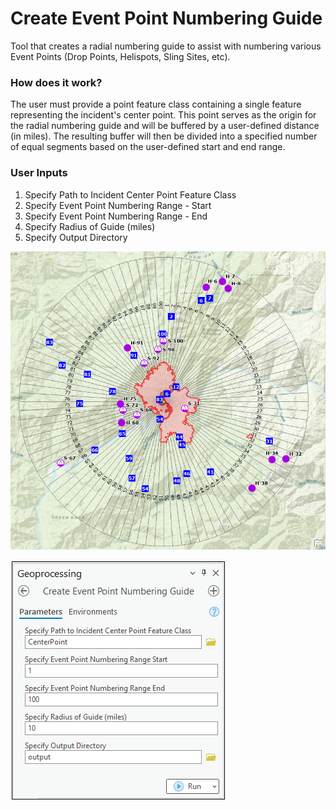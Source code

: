 # Create Event Point Numbering Guide

Tool that creates a radial numbering guide to assist with numbering various Event Points (Drop Points, Helispots, Sling Sites, etc).

### How does it work?

The user must provide a point feature class containing a single feature representing the incident's center point. This point serves as the origin for the radial numbering guide and will be buffered by a user-defined distance (in miles). The resulting buffer will then be divided into a specified number of equal segments based on the user-defined start and end range. 

### User Inputs

1. Specify Path to Incident Center Point Feature Class
2. Specify Event Point Numbering Range - Start
3. Specify Event Point Numbering Range - End
4. Specify Radius of Guide (miles)
5. Specify Output Directory

![screenshot_CreateEventPointNumberingGuide_2.png](https://raw.githubusercontent.com/mpanunto/PanunTools/main/docs/screenshot_CreateEventPointNumberingGuide_1.png)

![screenshot_CreateEventPointNumberingGuide_1.png](https://raw.githubusercontent.com/mpanunto/PanunTools/main/docs/screenshot_CreateEventPointNumberingGuide_2.png)

